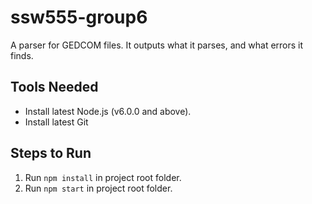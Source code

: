 # ssw555-group6
A parser for GEDCOM files. It outputs what it parses, and what errors it finds.

## Tools Needed
* Install latest Node.js (v6.0.0 and above).
* Install latest Git

## Steps to Run
1. Run ```npm install``` in project root folder.
2. Run ```npm start``` in project root folder.